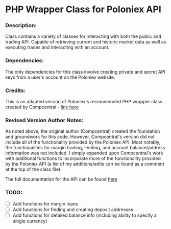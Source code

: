 # PHP Wrapper Class for Poloniex API
### Description:
Class contains a variety of classes for interacting with both the public and trading API. Capable of retrieving current and historic market data as well as executing trades and interacting with an account.
### Dependencies:
The only dependencies for this class involve creating private and secret API keys from a user's account on the Poloniex website.
### Credits:
This is an adapted version of Poloniex's recommended PHP wrapper class created by Compcentral - [link here](https://pastebin.com/iuezwGRZ)
### Revised Version Author Notes:
As noted above, the original author (Compcentral) created the foundation and groundwork for this code. However, Compcentral's version did not include all of the functionality provided by the Poloniex API. Most notably, the functionalities for margin trading, lending, and account balance/address information was not included. I simply expanded upon Compcentral's work with additional functions to incorporate more of the functionality provided by the Poloniex API (a list of my additions/edits can be found as a comment at the top of the class file).


The full documentation for the API can be found [here](https://poloniex.com/support/api/)


### TODO:
- [ ] Add functions for margin loans
- [ ] Add functions for finding and creating deposit addresses
- [ ] Add functions for detailed balance info (including ability to specify a single currency)